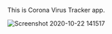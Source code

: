 This is Corona Virus Tracker app.

![Screenshot 2020-10-22 141517](https://user-images.githubusercontent.com/50632879/96848184-bc6c3480-1471-11eb-912b-0035f31f4d4e.png)

